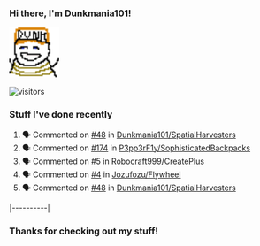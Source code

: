 ### Hi there, I'm Dunkmania101\!
![profile-pic](images/dunkie.png)

![visitors](https://visitor-badge-reloaded.herokuapp.com/badge?page_id=Dunkmania101.Dunkmania101&color=00cf00)

### Stuff I've done recently
<!--START_SECTION:activity-->
1. 🗣 Commented on [#48](https://github.com/Dunkmania101/SpatialHarvesters/issues/48) in [Dunkmania101/SpatialHarvesters](https://github.com/Dunkmania101/SpatialHarvesters)
2. 🗣 Commented on [#174](https://github.com/P3pp3rF1y/SophisticatedBackpacks/issues/174) in [P3pp3rF1y/SophisticatedBackpacks](https://github.com/P3pp3rF1y/SophisticatedBackpacks)
3. 🗣 Commented on [#5](https://github.com/Robocraft999/CreatePlus/issues/5) in [Robocraft999/CreatePlus](https://github.com/Robocraft999/CreatePlus)
4. 🗣 Commented on [#4](https://github.com/Jozufozu/Flywheel/issues/4) in [Jozufozu/Flywheel](https://github.com/Jozufozu/Flywheel)
5. 🗣 Commented on [#48](https://github.com/Dunkmania101/SpatialHarvesters/issues/48) in [Dunkmania101/SpatialHarvesters](https://github.com/Dunkmania101/SpatialHarvesters)
<!--END_SECTION:activity-->
|----------|
### Thanks for checking out my stuff\!

